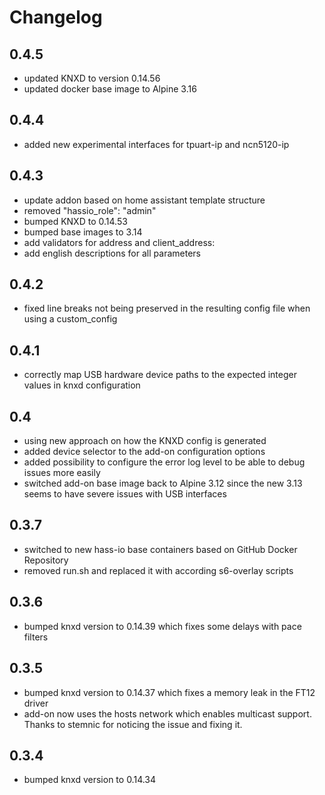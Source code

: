 # Changelog

## 0.4.5

- updated KNXD to version 0.14.56
- updated docker base image to Alpine 3.16

## 0.4.4

- added new experimental interfaces for tpuart-ip and ncn5120-ip

## 0.4.3

- update addon based on home assistant template structure
- removed "hassio_role": "admin"
- bumped KNXD to 0.14.53
- bumped base images to 3.14
- add validators for address and client_address:
- add english descriptions for all parameters

## 0.4.2

- fixed line breaks not being preserved in the resulting config file when using a custom_config

## 0.4.1

- correctly map USB hardware device paths to the expected integer values in knxd configuration

## 0.4

- using new approach on how the KNXD config is generated
- added device selector to the add-on configuration options
- added possibility to configure the error log level to be able to debug issues more easily
- switched add-on base image back to Alpine 3.12 since the new 3.13 seems to have severe issues with USB interfaces

## 0.3.7

- switched to new hass-io base containers based on GitHub Docker Repository
- removed run.sh and replaced it with according s6-overlay scripts

## 0.3.6

- bumped knxd version to 0.14.39 which fixes some delays with pace filters

## 0.3.5

- bumped knxd version to 0.14.37 which fixes a memory leak in the FT12 driver
- add-on now uses the hosts network which enables multicast support. Thanks to stemnic for noticing the issue and fixing it.

## 0.3.4

- bumped knxd version to 0.14.34
